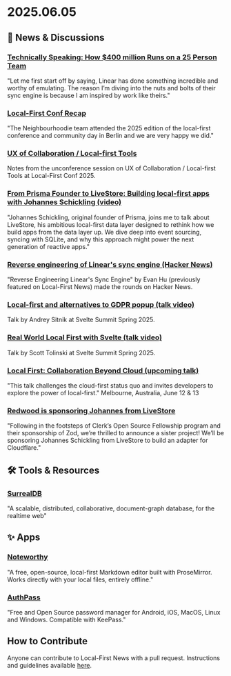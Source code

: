 # 2025.06.05

## 📰 News & Discussions

### [Technically Speaking: How $400 million Runs on a 25 Person Team](https://paulhovley.substack.com/p/technically-speaking-how-400-million)
"Let me first start off by saying, Linear has done something incredible and worthy of emulating. The reason I’m diving into the nuts and bolts of their sync engine is because I am inspired by work like theirs."

### [Local-First Conf Recap](https://neighbourhood.ie/blog/2025/06/04/local-first-conf-recap)
"The Neighbourhoodie team attended the 2025 edition of the local-first conference and community day in Berlin and we are very happy we did."

### [UX of Collaboration / Local-first Tools](https://app.affine.pro/workspace/790bdbdf-e886-4a79-8d0d-7454bb11a84e/5QkQMQ1XRx)
Notes from the unconference session on UX of Collaboration / Local-first Tools at Local-First Conf 2025.

### [From Prisma Founder to LiveStore: Building local-first apps with Johannes Schickling (video)](https://www.youtube.com/watch?v=aKTbGIrkrLE)
"Johannes Schickling, original founder of Prisma, joins me to talk about LiveStore, his ambitious local-first data layer designed to rethink how we build apps from the data layer up. We dive deep into event sourcing, syncing with SQLite, and why this approach might power the next generation of reactive apps."

### [Reverse engineering of Linear's sync engine (Hacker News)](https://news.ycombinator.com/item?id=44123131)
"Reverse Engineering Linear's Sync Engine" by Evan Hu (previously featured on Local-First News) made the rounds on Hacker News. 

### [Local-first and alternatives to GDPR popup (talk video)](https://www.youtube.com/watch?v=jruS1S_63qc)
Talk by Andrey Sitnik at Svelte Summit Spring 2025.

### [Real World Local First with Svelte (talk video)](https://www.youtube.com/watch?v=Q2C3hZYmqsQ)
Talk by Scott Tolinski at Svelte Summit Spring 2025.

### [Local First: Collaboration Beyond Cloud (upcoming talk)](https://webdirections.org/code/speakers/kritiketan-sharma.php)
"This talk challenges the cloud-first status quo and invites developers to explore the power of local-first." Melbourne, Australia, June 12 & 13

### [Redwood is sponsoring Johannes from LiveStore](https://rwsdk.com/blog/rwsdk-x-livestore)
"Following in the footsteps of Clerk’s Open Source Fellowship program and their sponsorship of Zod, we’re thrilled to announce a sister project! We’ll be sponsoring Johannes Schickling from LiveStore to build an adapter for Cloudflare."


## 🛠️ Tools & Resources

### [SurrealDB](https://github.com/surrealdb/surrealdb)
"A scalable, distributed, collaborative, document-graph database, for the realtime web"

## ✨ Apps

### [Noteworthy](https://noteworthy.ink/)
"A free, open-source, local-first Markdown editor built with ProseMirror. Works directly with your local files, entirely offline."

### [AuthPass](https://authpass.app/)
"Free and Open Source password manager for Android, iOS, MacOS, Linux and Windows. Compatible with KeePass."


## How to Contribute
Anyone can contribute to Local-First News with a pull request. Instructions and guidelines available [here](https://github.com/localfirstnews/localfirstnews).
